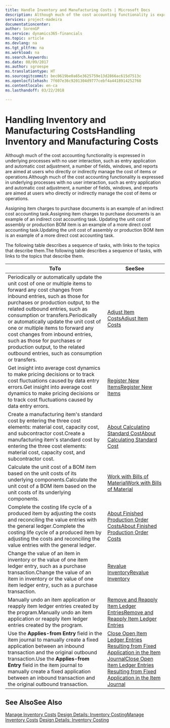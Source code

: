 ```yaml
---
title: Handle Inventory and Manufacturing Costs | Microsoft Docs
description: Although much of the cost accounting functionality is expressed in underlying processes with no user interaction, such as entry application and automatic cost adjustment, a number of fields, windows, and reports are aimed at users who directly or indirectly manage the cost of items or operations.
services: project-madeira
documentationcenter: 
author: SorenGP
ms.service: dynamics365-financials
ms.topic: article
ms.devlang: na
ms.tgt_pltfrm: na
ms.workload: na
ms.search.keywords: 
ms.date: 08/09/2017
ms.author: sgroespe
ms.translationtype: HT
ms.sourcegitcommit: bec0619be0a65e3625759e13d2866ac615d7513c
ms.openlocfilehash: 7f607e36c9201304d9777cebf4a4418914252768
ms.contentlocale: en-ca
ms.lasthandoff: 03/22/2018

---
```

# <a name="handling-inventory-and-manufacturing-costs"></a><span data-ttu-id="8e351-103">Handling Inventory and Manufacturing Costs</span><span class="sxs-lookup"><span data-stu-id="8e351-103">Handling Inventory and Manufacturing Costs</span></span>
<span data-ttu-id="8e351-104">Although much of the cost accounting functionality is expressed in underlying processes with no user interaction, such as entry application and automatic cost adjustment, a number of fields, windows, and reports are aimed at users who directly or indirectly manage the cost of items or operations.</span><span class="sxs-lookup"><span data-stu-id="8e351-104">Although much of the cost accounting functionality is expressed in underlying processes with no user interaction, such as entry application and automatic cost adjustment, a number of fields, windows, and reports are aimed at users who directly or indirectly manage the cost of items or operations.</span></span>  

 <span data-ttu-id="8e351-105">Assigning item charges to purchase documents is an example of an indirect cost accounting task.</span><span class="sxs-lookup"><span data-stu-id="8e351-105">Assigning item charges to purchase documents is an example of an indirect cost accounting task.</span></span> <span data-ttu-id="8e351-106">Updating the unit cost of assembly or production BOM item is an example of a more direct cost accounting task.</span><span class="sxs-lookup"><span data-stu-id="8e351-106">Updating the unit cost of assembly or production BOM item is an example of a more direct cost accounting task.</span></span>  

 <span data-ttu-id="8e351-107">The following table describes a sequence of tasks, with links to the topics that describe them.</span><span class="sxs-lookup"><span data-stu-id="8e351-107">The following table describes a sequence of tasks, with links to the topics that describe them.</span></span>   

|<span data-ttu-id="8e351-108">**To**</span><span class="sxs-lookup"><span data-stu-id="8e351-108">**To**</span></span>|<span data-ttu-id="8e351-109">**See**</span><span class="sxs-lookup"><span data-stu-id="8e351-109">**See**</span></span>|  
|------------|-------------|  
|<span data-ttu-id="8e351-110">Periodically or automatically update the unit cost of one or multiple items to forward any cost changes from inbound entries, such as those for purchases or production output, to the related outbound entries, such as consumption or transfers.</span><span class="sxs-lookup"><span data-stu-id="8e351-110">Periodically or automatically update the unit cost of one or multiple items to forward any cost changes from inbound entries, such as those for purchases or production output, to the related outbound entries, such as consumption or transfers.</span></span>|[<span data-ttu-id="8e351-111">Adjust Item Costs</span><span class="sxs-lookup"><span data-stu-id="8e351-111">Adjust Item Costs</span></span>](inventory-how-adjust-item-costs.md)|  
|<span data-ttu-id="8e351-112">Get insight into average cost dynamics to make pricing decisions or to track cost fluctuations caused by data entry errors.</span><span class="sxs-lookup"><span data-stu-id="8e351-112">Get insight into average cost dynamics to make pricing decisions or to track cost fluctuations caused by data entry errors.</span></span>|[<span data-ttu-id="8e351-113">Register New Items</span><span class="sxs-lookup"><span data-stu-id="8e351-113">Register New Items</span></span>](inventory-how-register-new-items.md)|  
|<span data-ttu-id="8e351-114">Create a manufacturing item's standard cost by entering the three cost elements: material cost, capacity cost, and subcontractor cost.</span><span class="sxs-lookup"><span data-stu-id="8e351-114">Create a manufacturing item's standard cost by entering the three cost elements: material cost, capacity cost, and subcontractor cost.</span></span>|[<span data-ttu-id="8e351-115">About Calculating Standard Cost</span><span class="sxs-lookup"><span data-stu-id="8e351-115">About Calculating Standard Cost</span></span>](finance-about-calculating-standard-cost.md)|  
|<span data-ttu-id="8e351-116">Calculate the unit cost of a BOM item based on the unit costs of its underlying components.</span><span class="sxs-lookup"><span data-stu-id="8e351-116">Calculate the unit cost of a BOM item based on the unit costs of its underlying components.</span></span>|[<span data-ttu-id="8e351-117">Work with Bills of Material</span><span class="sxs-lookup"><span data-stu-id="8e351-117">Work with Bills of Material</span></span>](inventory-how-work-BOMs.md)|  
|<span data-ttu-id="8e351-118">Complete the costing life cycle of a produced item by adjusting the costs and reconciling the value entries with the general ledger.</span><span class="sxs-lookup"><span data-stu-id="8e351-118">Complete the costing life cycle of a produced item by adjusting the costs and reconciling the value entries with the general ledger.</span></span>|[<span data-ttu-id="8e351-119">About Finished Production Order Costs</span><span class="sxs-lookup"><span data-stu-id="8e351-119">About Finished Production Order Costs</span></span>](finance-about-finished-production-order-costs.md)|  
|<span data-ttu-id="8e351-120">Change the value of an item in inventory or the value of one item ledger entry, such as a purchase transaction.</span><span class="sxs-lookup"><span data-stu-id="8e351-120">Change the value of an item in inventory or the value of one item ledger entry, such as a purchase transaction.</span></span>|[<span data-ttu-id="8e351-121">Revalue Inventory</span><span class="sxs-lookup"><span data-stu-id="8e351-121">Revalue Inventory</span></span>](inventory-how-revalue-inventory.md)|
|<span data-ttu-id="8e351-122">Manually undo an item application or reapply item ledger entries created by the program.</span><span class="sxs-lookup"><span data-stu-id="8e351-122">Manually undo an item application or reapply item ledger entries created by the program.</span></span>|[<span data-ttu-id="8e351-123">Remove and Reapply Item Ledger Entries</span><span class="sxs-lookup"><span data-stu-id="8e351-123">Remove and Reapply Item Ledger Entries</span></span>](finance-how-to-remove-and-reapply-item-entries.md)|  
|<span data-ttu-id="8e351-124">Use the **Applies-from Entry** field in the item journal to manually create a fixed application between an inbound transaction and the original outbound transaction.</span><span class="sxs-lookup"><span data-stu-id="8e351-124">Use the **Applies-from Entry** field in the item journal to manually create a fixed application between an inbound transaction and the original outbound transaction.</span></span>|[<span data-ttu-id="8e351-125">Close Open Item Ledger Entries Resulting from Fixed Application in the Item Journal</span><span class="sxs-lookup"><span data-stu-id="8e351-125">Close Open Item Ledger Entries Resulting from Fixed Application in the Item Journal</span></span>](finance-how-to-close-open-item-ledger-entries-resulting-from-fixed-application-in-the-item-journal.md)|  

## <a name="see-also"></a><span data-ttu-id="8e351-126">See Also</span><span class="sxs-lookup"><span data-stu-id="8e351-126">See Also</span></span>  
<span data-ttu-id="8e351-127">[Manage Inventory Costs](finance-manage-inventory-costs.md)
[Design Details: Inventory Costing](design-details-inventory-costing.md)</span><span class="sxs-lookup"><span data-stu-id="8e351-127">[Manage Inventory Costs](finance-manage-inventory-costs.md)
[Design Details: Inventory Costing](design-details-inventory-costing.md)</span></span>

